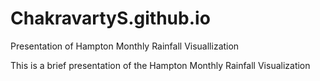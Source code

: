 # ChakravartyS.github.io
Presentation of Hampton Monthly Rainfall Visuallization

This is a brief presentation of the Hampton Monthly Rainfall Visualization
